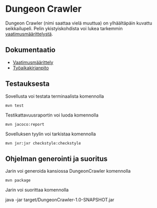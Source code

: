 # Dungeon Crawler
Dungeon Crawler (nimi saattaa vielä muuttua) on ylhäältäpäin kuvattu seikkailupeli. Pelin ykistyiskohdista voi lukea tarkemmin [vaatimusmäärittelystä](/dokumentaatio/vaatimusmaarittely.md).

## Dokumentaatio
* [Vaatimusmäärittely](/dokumentaatio/vaatimusmaarittely.md)
* [Työaikakirjanpito](/dokumentaatio/tuntikirjanpito.md)

## Testauksesta
Sovellusta voi testata terminaalista komennolla

    mvn test
Testikattavuusraportin voi luoda komennolla

    mvn jacoco:report

Sovelluksen tyylin voi tarkistaa komennolla

    mvn jxr:jxr checkstyle:checkstyle

## Ohjelman generointi ja suoritus

Jarin voi generoida kansiossa DungeonCrawler komennolla

    mvn package

Jarin voi suorittaa komennolla

   java -jar target/DungeonCrawler-1.0-SNAPSHOT.jar 

